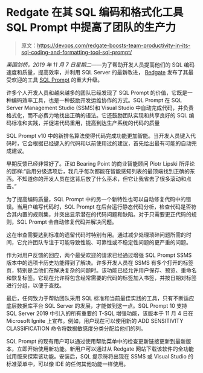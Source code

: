 # Redgate 在其 SQL 编码和格式化工具 SQL Prompt 中提高了团队的生产力

> 原文：<https://devops.com/redgate-boosts-team-productivity-in-its-sql-coding-and-formatting-tool-sql-prompt/>

*英国剑桥，2019 年 11 月 7 日星期二*——为了帮助开发人员提高他们的 SQL 编码速度和质量，提高效率，并利用 SQL Server 的最新改进， [Redgate](https://www.red-gate.com/) 发布了其最受欢迎的工具 [SQL Prompt](https://www.red-gate.com/products/sql-development/sql-prompt/) 的重大升级。

许多个人开发人员和越来越多的团队已经发现了 SQL Prompt 的价值，它既是一种编码效率工具，也是一种鼓励开发运维协作的方式。SQL Prompt 在 SQL Server Management Studio (SSMS)和 Visual Studio 中自动完成代码，并负责格式化，而不必费力地找出正确的语法。它还鼓励团队实现和共享良好的 SQL 编码标准和实践，并促进代码重用，提高到达生产系统的代码的质量

SQL Prompt v10 中的新排名算法使得代码完成功能更加智能。当开发人员键入代码时，它会根据已经键入的代码和以前使用过的建议，首先给出最有可能的自动完成建议。

早期反馈已经非常好了。正如 Bearing Point 的商业智能顾问 Piotr Lipski 所评论的那样:“启用分级选项后，我几乎每次都能在智能感知列表的最顶端找到正确的东西。不知道你的开发人员在这背后放了什么巫术，但它让我省去了很多滚动和点击。”

为了提高编码质量，SQL Prompt 中的另一个新特性也可以自动修复代码中的错误。当用户编写代码时，SQL Prompt 在后台运行静态代码分析，检查代码是否符合其内置的规则集，并突出显示潜在的代码问题和缺陷。对于只需要更正代码的规则，SQL Prompt 会自动修复代码并解决问题。

这在审查需要达到标准的遗留代码时特别有用。通过减少处理琐碎问题所需的时间，它允许团队专注于可能导致性能、可靠性或不稳定性问题的更严重的问题。

作为对用户反馈的回应，两个最受欢迎的请求已经通过增强 SQL Prompt SSMS 版本中的选项卡历史功能得到了解决。许多开发人员在 SSMS 有多个打开的标签页，特别是当他们在解决复杂的问题时。该功能已经允许用户保存、预览、重命名和恢复标签。它现在允许将包含经常需要的代码的标签加入书签，并按日期对标签进行分组，以便于查找。

最后，任何致力于帮助团队采用 SQL 标准和当前最佳实践的工具，只有不断适应底层数据库平台 SQL Server 的发展，才能做到这一点。SQL Prompt 10 支持 SQL Server 2019 中引入的所有重要的 T-SQL 增强功能，该版本于 11 月 4 日在 Microsoft Ignite 上宣布。例如，用户现在可以使用新的 ADD SENSITIVITY CLASSIFICATION 命令将数据敏感度分类分配给他们的列。

SQL Prompt 的现有用户可以通过使用帮助菜单中的检查更新链接更新到最新版本，立即开始使用新功能。新用户可以通过从 Redgate 网站下载该软件的全功能试用版来探索该功能。安装后，SQL 提示符将出现在 SSMS 或 Visual Studio 的标准菜单中，可以像 IDE 的任何其他功能一样使用。